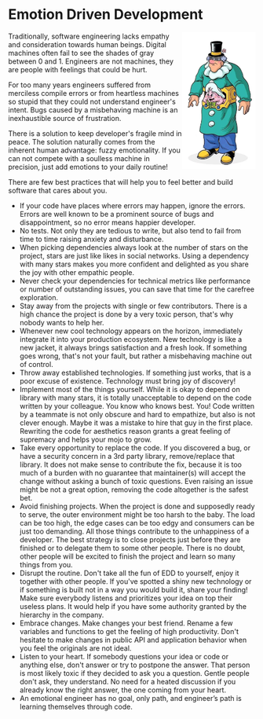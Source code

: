# Emotion Driven Development

<img align="right" width="150px" src="/krang.jpg">

Traditionally, software engineering lacks empathy and consideration towards human beings. Digital machines often fail to
see the shades of gray between 0 and 1. Engineers are not machines, they are people with feelings that could be hurt.

For too many years engineers suffered from merciless compile errors or from heartless machines so stupid that they could
not understand engineer's intent. Bugs caused by a misbehaving machine is an inexhaustible source of frustration.

There is a solution to keep developer's fragile mind in peace. The solution naturally comes from the inherent human
advantage: fuzzy emotionality. If you can not compete with a soulless machine in precision, just add emotions to your
daily routine!

There are few best practices that will help you to feel better and build software that cares about you.

* If your code have places where errors may happen, ignore the errors. Errors are well known to be a prominent source of
  bugs and disappointment, so no error means happier developer.
* No tests. Not only they are tedious to write, but also tend to fail from time to time raising anxiety and disturbance.
* When picking dependencies always look at the number of stars on the project, stars are just like likes in social
  networks. Using a dependency with many stars makes you more confident and delighted as you share the joy with other
  empathic people.
* Never check your dependencies for technical metrics like performance or number of outstanding issues, you can save
  that time for the carefree exploration.
* Stay away from the projects with single or few contributors. There is a high chance the project is done by a very
  toxic person, that's why nobody wants to help her.
* Whenever new cool technology appears on the horizon, immediately integrate it into your production ecosystem. New
  technology is like a new jacket, it always brings satisfaction and a fresh look. If something goes wrong, that's not
  your fault, but rather a misbehaving machine out of control.
* Throw away established technologies. If something just works, that is a poor excuse of existence. Technology must
  bring joy of discovery!
* Implement most of the things yourself. While it is okay to depend on library with many stars, it is totally
  unacceptable to depend on the code written by your colleague. You know who knows best. You!
  Code written by a teammate is not only obscure and hard to empathize, but also is not clever enough. Maybe it was a
  mistake to hire that guy in the first place. Rewriting the code for aesthetics reason grants a great feeling of
  supremacy and helps your mojo to grow.
* Take every opportunity to replace the code. If you discovered a bug, or have a security concern in a 3rd party
  library, remove/replace that library. It does not make sense to contribute the fix, because it is too much of a burden
  with no guarantee that maintainer(s) will accept the change without asking a bunch of toxic questions. Even raising an
  issue might be not a great option, removing the code altogether is the safest bet.
* Avoid finishing projects. When the project is done and supposedly ready to serve, the outer environment might be too
  harsh to the baby. The load can be too high, the edge cases can be too edgy and consumers can be just too demanding.
  All those things contribute to the unhappiness of a developer. The best strategy is to close projects just before they
  are finished or to delegate them to some other people. There is no doubt, other people will be excited to finish the
  project and learn so many things from you.
* Disrupt the routine. Don't take all the fun of EDD to yourself, enjoy it together with other people. If you've spotted
  a shiny new technology or if something is built not in a way you would build it, share your finding!
  Make sure everybody listens and prioritizes your idea on top their useless plans. It would help if you have some
  authority granted by the hierarchy in the company.
* Embrace changes. Make changes your best friend. Rename a few variables and functions to get the feeling of high
  productivity. Don't hesitate to make changes in public API and application behavior when you feel the originals are
  not ideal.
* Listen to your heart. If somebody questions your idea or code or anything else, don't answer or try to postpone the
  answer. That person is most likely toxic if they decided to ask you a question. Gentle people don't ask, they
  understand. No need for a heated discussion if you already know the right answer, the one coming from your heart.
* An emotional engineer has no goal, only path, and engineer’s path is learning themselves through code.


